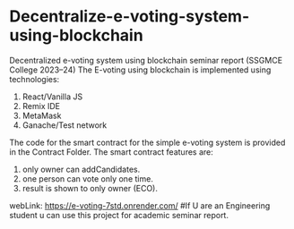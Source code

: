 # Decentralize-e-voting-system-using-blockchain
Decentralized e-voting system using blockchain seminar report (SSGMCE College 2023–24)
The E-voting using blockchain is implemented using technologies:
1) React/Vanilla JS
2) Remix IDE
3) MetaMask
4) Ganache/Test network

The code for the smart contract for the simple e-voting system is provided in the Contract Folder.
The smart contract features are:
1) only owner can addCandidates.
2) one person can vote only one time.
3) result is shown to only owner (ECO).

webLink: https://e-voting-7std.onrender.com/
#If U are an Engineering student u can use this project for academic seminar report.

